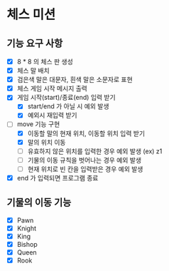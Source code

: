 # 체스 미션

## 기능 요구 사항

* [x] 8 * 8 의 체스 판 생성
* [x] 체스 말 배치
* [x] 검은색 말은 대문자, 흰색 말은 소문자로 표현
* [x] 체스 게임 시작 메시지 출력
* [x] 게임 시작(start)/종료(end) 입력 받기
  * [x] start/end 가 아닐 시 예외 발생
  * [x] 예외시 재입력 받기
* [ ] move 기능 구현
  * [x] 이동할 말의 현재 위치, 이동할 위치 입력 받기
  * [x] 말의 위치 이동
  * [ ] 유효하지 않은 위치를 입력한 경우 예외 발생 (ex) z1
  * [ ] 기물의 이동 규칙을 벗어나는 경우 예외 발생
  * [ ] 현재 위치로 빈 칸을 입력받은 경우 예외 발생
* [x] end 가 입력되면 프로그램 종료

## 기물의 이동 기능
* [x] Pawn
* [x] Knight
* [x] King
* [x] Bishop
* [x] Queen
* [x] Rook
